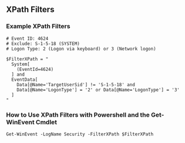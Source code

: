 ## XPath Filters

### Example XPath Filters
```pwsh
# Event ID: 4624
# Exclude: S-1-5-18 (SYSTEM)
# Logon Type: 2 (Logon via keyboard) or 3 (Network logon)

$FilterXPath = "
  System[
    (EventId=4624)
  ] and
  EventData[
    Data[@Name='TargetUserSid'] != 'S-1-5-18' and
    Data[@Name='LogonType'] = '2' or Data[@Name='LogonType'] = '3'
  ]
"
```

### How to Use XPath Filters with Powershell and the Get-WinEvent Cmdlet
```pwsh
Get-WinEvent -LogName Security -FilterXPath $FilterXPath
```
